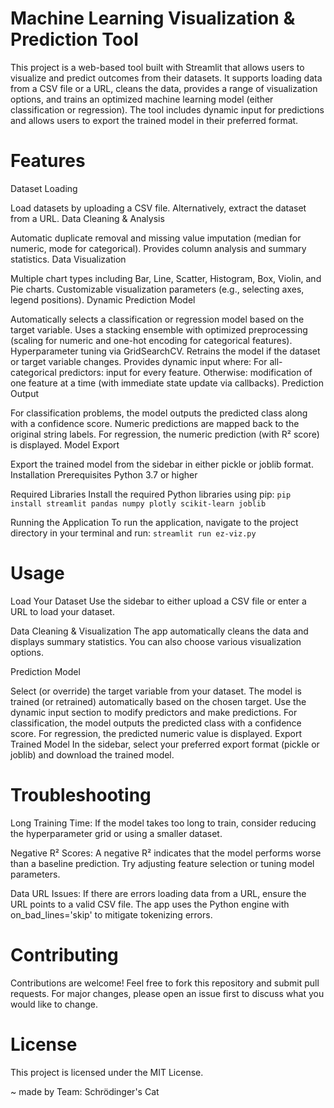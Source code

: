 # Machine Learning Visualization & Prediction Tool
This project is a web-based tool built with Streamlit that allows users to visualize and predict outcomes from their datasets. It supports loading data from a CSV file or a URL, cleans the data, provides a range of visualization options, and trains an optimized machine learning model (either classification or regression). The tool includes dynamic input for predictions and allows users to export the trained model in their preferred format.

# Features
Dataset Loading

Load datasets by uploading a CSV file.
Alternatively, extract the dataset from a URL.
Data Cleaning & Analysis

Automatic duplicate removal and missing value imputation (median for numeric, mode for categorical).
Provides column analysis and summary statistics.
Data Visualization

Multiple chart types including Bar, Line, Scatter, Histogram, Box, Violin, and Pie charts.
Customizable visualization parameters (e.g., selecting axes, legend positions).
Dynamic Prediction Model

Automatically selects a classification or regression model based on the target variable.
Uses a stacking ensemble with optimized preprocessing (scaling for numeric and one-hot encoding for categorical features).
Hyperparameter tuning via GridSearchCV.
Retrains the model if the dataset or target variable changes.
Provides dynamic input where:
For all-categorical predictors: input for every feature.
Otherwise: modification of one feature at a time (with immediate state update via callbacks).
Prediction Output

For classification problems, the model outputs the predicted class along with a confidence score. Numeric predictions are mapped back to the original string labels.
For regression, the numeric prediction (with R² score) is displayed.
Model Export

Export the trained model from the sidebar in either pickle or joblib format.
Installation
Prerequisites
Python 3.7 or higher

Required Libraries
Install the required Python libraries using pip:
`pip install streamlit pandas numpy plotly scikit-learn joblib`

Running the Application
To run the application, navigate to the project directory in your terminal and run:
`streamlit run ez-viz.py`

# Usage
Load Your Dataset
Use the sidebar to either upload a CSV file or enter a URL to load your dataset.

Data Cleaning & Visualization
The app automatically cleans the data and displays summary statistics. You can also choose various visualization options.

Prediction Model

Select (or override) the target variable from your dataset.
The model is trained (or retrained) automatically based on the chosen target.
Use the dynamic input section to modify predictors and make predictions.
For classification, the model outputs the predicted class with a confidence score. For regression, the predicted numeric value is displayed.
Export Trained Model
In the sidebar, select your preferred export format (pickle or joblib) and download the trained model.

# Troubleshooting
Long Training Time:
If the model takes too long to train, consider reducing the hyperparameter grid or using a smaller dataset.

Negative R² Scores:
A negative R² indicates that the model performs worse than a baseline prediction. Try adjusting feature selection or tuning model parameters.

Data URL Issues:
If there are errors loading data from a URL, ensure the URL points to a valid CSV file. The app uses the Python engine with on_bad_lines='skip' to mitigate tokenizing errors.

# Contributing
Contributions are welcome! Feel free to fork this repository and submit pull requests. For major changes, please open an issue first to discuss what you would like to change.

# License
This project is licensed under the MIT License.

~ made by Team: Schrödinger's Cat
